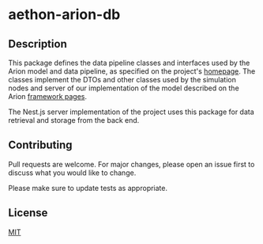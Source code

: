 # aethon-arion-db

## Description

This package defines the data pipeline classes and interfaces used by the Arion model and data pipeline, as specified on the project's [homepage](https://arion.aethon.sg/our-tools/aethon-arion-pipeline/).  The classes implement the DTOs and other classes used by the simulation nodes and server of our implementation of the model described on the Arion [framework pages](https://arion.aethon.sg/our-framework/).

The Nest.js server implementation of the project uses this package for data retrieval and storage from the back end.

## Contributing

Pull requests are welcome. For major changes, please open an issue first to discuss what you would like to change.

Please make sure to update tests as appropriate.

## License

[MIT](https://choosealicense.com/licenses/mit/)